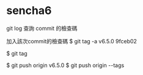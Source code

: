 # sencha6

git log 查詢 commit 的檢查碼

加入該次commit的檢查碼
$ git tag -a v6.5.0 9fceb02

$ git tag




$ git push origin v6.5.0
$ git push origin --tags



